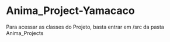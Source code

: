 # Anima_Project-Yamacaco

Para acessar as classes do Projeto, basta entrar em /src da pasta Anima_Projects
